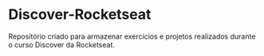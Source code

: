 # Discover-Rocketseat

Repositório criado para armazenar exercícios e projetos realizados durante o curso Discover da Rocketseat. 